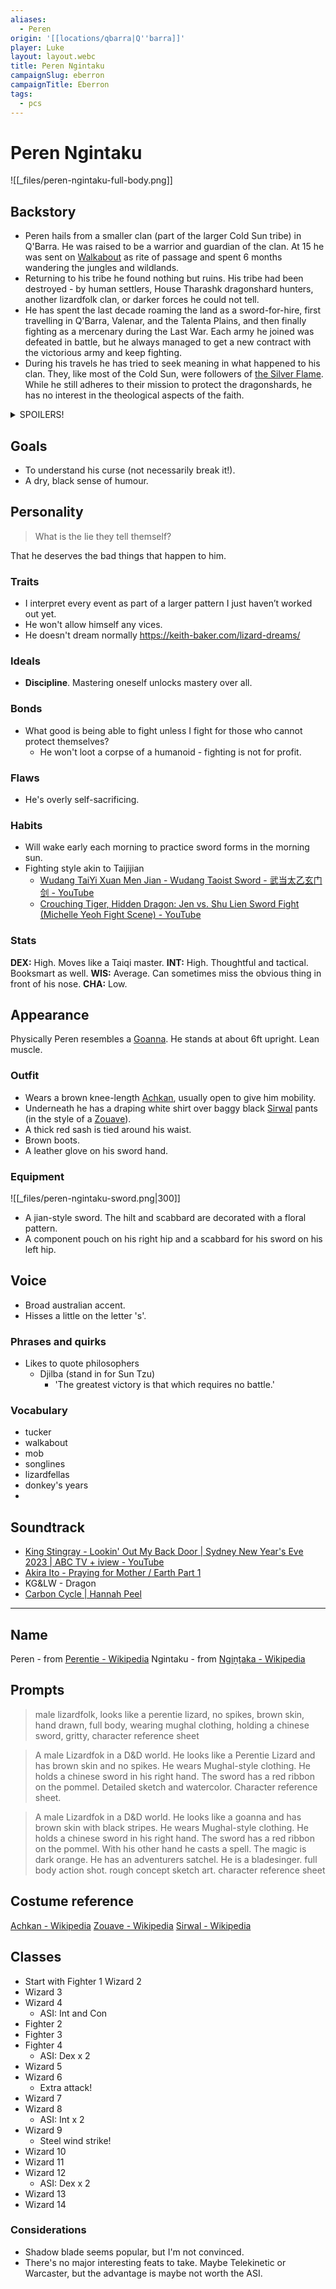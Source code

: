 ```yaml
---
aliases:
  - Peren
origin: '[[locations/qbarra|Q''barra]]'
player: Luke
layout: layout.webc
title: Peren Ngintaku
campaignSlug: eberron
campaignTitle: Eberron
tags:
  - pcs
---
```

# Peren Ngintaku

![[_files/peren-ngintaku-full-body.png]]

## Backstory

- Peren hails from a smaller clan (part of the larger Cold Sun tribe) in Q'Barra. He was raised to be a warrior and guardian of the clan. At 15 he was sent on [Walkabout](https://en.wikipedia.org/wiki/Walkabout) as rite of passage and spent 6 months wandering the jungles and wildlands.
- Returning to his tribe he found nothing but ruins. His tribe had been destroyed - by human settlers, House Tharashk dragonshard hunters, another lizardfolk clan, or darker forces he could not tell.
- He has spent the last decade roaming the land as a sword-for-hire, first travelling in Q'Barra, Valenar, and the Talenta Plains, and then finally fighting as a mercenary during the Last War. Each army he joined was defeated in battle, but he always managed to get a new contract with the victorious army and keep fighting.
- During his travels he has tried to seek meaning in what happened to his clan. They, like most of the Cold Sun, were followers of [the Silver Flame](https://eberron.fandom.com/wiki/Church_of_the_Silver_Flame). While he still adheres to their mission to protect the dragonshards, he has no interest in the theological aspects of the faith.

<details>
  <summary>SPOILERS!</summary>
  <h3>Cursed</h3>
  <p>When I was younger, he was bragging/lying about finding and defeating some Fey warrior (maybe the Forgotten Prince or one of his lackies) in the jungle. I managed to insult the archfey known as the Forgotten Prince. He cursed me so that people often ignore me and no one gives me credit for any of my good deeds or accomplishments, though everyone remembers my mistakes. There must be some way to break the curse, but I don’t know what it is. I have proficiency in Deception.</p>
</details>

## Goals

- To understand his curse (not necessarily break it!).
- A dry, black sense of humour.

## Personality

> What is the lie they tell themself?

That he deserves the bad things that happen to him.

### Traits

- I interpret every event as part of a larger pattern I just haven’t worked out yet. 
- He won't allow himself any vices.
- He doesn't dream normally https://keith-baker.com/lizard-dreams/

### Ideals

- **Discipline**. Mastering oneself unlocks mastery over all.

### Bonds

- What good is being able to fight unless I fight for those who cannot protect themselves?
	- He won't loot a corpse of a humanoid - fighting is not for profit.

### Flaws

- He's overly self-sacrificing.

### Habits

- Will wake early each morning to practice sword forms in the morning sun.
- Fighting style akin to Taijijian
	- [Wudang TaiYi Xuan Men Jian - Wudang Taoist Sword - 武当太乙玄门剑 - YouTube](https://www.youtube.com/watch?v=EH5SOZCue3Y)
	- [Crouching Tiger, Hidden Dragon: Jen vs. Shu Lien Sword Fight (Michelle Yeoh Fight Scene) - YouTube](https://www.youtube.com/watch?v=DzkhVVFRIIg)

### Stats

**DEX:** High. Moves like a Taiqi master.
**INT:** High. Thoughtful and tactical. Booksmart as well.
**WIS:** Average. Can sometimes miss the obvious thing in front of his nose.
**CHA:** Low.

## Appearance

Physically Peren resembles a [Goanna](https://en.wikipedia.org/wiki/Goanna). He stands at about 6ft upright. Lean muscle.

### Outfit

- Wears a brown knee-length [Achkan](https://en.wikipedia.org/wiki/Achkan), usually open to give him mobility.
- Underneath he has a draping white shirt over baggy black [Sirwal](https://en.wikipedia.org/wiki/Sirwal) pants (in the style of a [Zouave](https://en.wikipedia.org/wiki/Zouave)).
- A thick red sash is tied around his waist.
- Brown boots.
- A leather glove on his sword hand.

### Equipment

![[_files/peren-ngintaku-sword.png|300]]
- A jian-style sword. The hilt and scabbard are decorated with a floral pattern.
- A component pouch on his right hip and a scabbard for his sword on his left hip.

## Voice

- Broad australian accent.
- Hisses a little on the letter 's'.

### Phrases and quirks

- Likes to quote philosophers
	- Djilba (stand in for Sun Tzu)
		- 'The greatest victory is that which requires no battle.'

### Vocabulary

- tucker
- walkabout
- mob
- songlines
- lizardfellas
- donkey's years
- 


## Soundtrack

- [King Stingray - Lookin' Out My Back Door | Sydney New Year's Eve 2023 | ABC TV + iview - YouTube](https://www.youtube.com/watch?v=aLF62gBveIc)
- [Akira Ito - Praying for Mother / Earth Part 1](https://kankyongaku.bandcamp.com/track/praying-for-mother-earth-part-1)
- KG&LW - Dragon
- [Carbon Cycle | Hannah Peel](https://hannahpeelmusic.bandcamp.com/track/carbon-cycle)

---
## Name

Peren - from [Perentie - Wikipedia](https://en.wikipedia.org/wiki/Perentie)
Ngintaku - from [Ngiṉṯaka - Wikipedia](https://en.wikipedia.org/wiki/Ngi%E1%B9%89%E1%B9%AFaka)

## Prompts

> male lizardfolk, looks like a perentie lizard, no spikes, brown skin, hand drawn, full body, wearing mughal clothing, holding a chinese sword, gritty, character reference sheet

> A male Lizardfok in a D&D world. He looks like a Perentie Lizard and has brown skin and no spikes. He wears Mughal-style clothing. He holds a chinese sword in his right hand. The sword has a red ribbon on the pommel. Detailed sketch and watercolor. Character reference sheet.

> A male Lizardfok in a D&D world. He looks like a goanna and has brown skin with black stripes. He wears Mughal-style clothing. He holds a chinese sword in his right hand. The sword has a red ribbon on the pommel. With his other hand he casts a spell. The magic is dark orange. He has an adventurers satchel. He is a bladesinger. full body action shot. rough concept sketch art. character reference sheet


## Costume reference

[Achkan - Wikipedia](https://en.wikipedia.org/wiki/Achkan)
[Zouave - Wikipedia](https://en.wikipedia.org/wiki/Zouave)
[Sirwal - Wikipedia](https://en.wikipedia.org/wiki/Sirwal)

## Classes

- Start with Fighter 1 Wizard 2
- Wizard 3
- Wizard 4
	- ASI: Int and Con
- Fighter 2
- Fighter 3
- Fighter 4
	- ASI: Dex x 2
- Wizard 5 
- Wizard 6
	- Extra attack!
- Wizard 7
- Wizard 8
	- ASI: Int x 2
- Wizard 9
	- Steel wind strike!
- Wizard 10
- Wizard 11
- Wizard 12
	- ASI: Dex x 2
- Wizard 13
- Wizard 14

### Considerations

- Shadow blade seems popular, but I'm not convinced.
- There's no major interesting feats to take. Maybe Telekinetic or Warcaster, but the advantage is maybe not worth the ASI.
